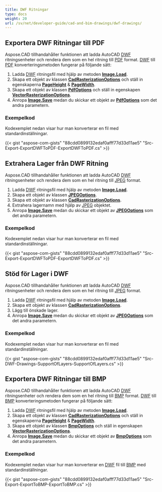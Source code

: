```yaml
---
title: DWF Ritningar
type: docs
weight: 20
url: /sv/net/developer-guide/cad-and-bim-drawings/dwf-drawings/
---
```


## **Exportera DWF Ritningar till PDF**

Aspose.CAD tillhandahåller funktionen att ladda AutoCAD [DWF](https://docs.fileformat.com/cad/dwf/) ritningsenheter och rendera dem som en hel ritning till [PDF](https://docs.fileformat.com/pdf/) format. [DWF](https://docs.fileformat.com/cad/dwf/) till [PDF](https://docs.fileformat.com/pdf/) konverteringsmetoden fungerar på följande sätt:

1. Ladda [DWF](https://docs.fileformat.com/cad/dwf/) ritningsfil med hjälp av metoden [**Image.Load**](https://reference.aspose.com/cad/net/aspose.cad.image/load/methods/2).
1. Skapa ett objekt av klassen [**CadRasterizationOptions**](https://reference.aspose.com/cad/net/aspose.cad.imageoptions/cadrasterizationoptions) och ställ in egenskaperna [**PageHeight**](https://reference.aspose.com/cad/net/aspose.cad.imageoptions/vectorrasterizationoptions/properties/pageheight) & [**PageWidth**](https://reference.aspose.com/cad/net/aspose.cad.imageoptions/vectorrasterizationoptions/properties/pagewidth).
1. Skapa ett objekt av klassen [**PdfOptions**](https://reference.aspose.com/cad/net/aspose.cad.imageoptions/pdfoptions) och ställ in egenskapen [**VectorRasterizationOptions**](https://reference.aspose.com/cad/net/aspose.cad.imageoptions/vectorrasterizationoptions).
1. Anropa [**Image.Save**](https://reference.aspose.com/cad/net/aspose.cad/image/methods/save/index) medan du skickar ett objekt av [**PdfOptions**](https://reference.aspose.com/cad/net/aspose.cad.imageoptions/pdfoptions) som det andra parametern.

### Exempelkod

Kodexemplet nedan visar hur man konverterar en fil med standardinställningar.

{{< gist "aspose-com-gists" "88cdd0899132edaf0afff77d33d11ae5" "Src-Export-ExportDWFToPDF-ExportDWFToPDF.cs" >}}

## **Extrahera Lager från DWF Ritning**

Aspose.CAD tillhandahåller funktionen att ladda AutoCAD [DWF](https://docs.fileformat.com/cad/dwf/) ritningsenheter och rendera dem som en hel ritning till [JPEG](https://docs.fileformat.com/image/jpeg/) format.

1. Ladda [DWF](https://docs.fileformat.com/cad/dwf/) ritningsfil med hjälp av metoden [**Image.Load**](https://reference.aspose.com/cad/net/aspose.cad.image/load/methods/2).
1. Skapa ett objekt av klassen [**JPEGOptions**](https://reference.aspose.com/cad/net/aspose.cad.imageoptions/jpegoptions).
1. Skapa ett objekt av klassen [**CadRasterizationOptions**](https://reference.aspose.com/cad/net/aspose.cad.imageoptions/cadrasterizationoptions).
1. Extrahera lagernamn med hjälp av [JPEG](https://docs.fileformat.com/image/jpeg/) objektet.
1. Anropa [**Image.Save**](https://reference.aspose.com/cad/net/aspose.cad/image/methods/save/index) medan du skickar ett objekt av [**JPEGOptions**](https://reference.aspose.com/cad/net/aspose.cad.imageoptions/jpegoptions) som det andra parametern.

### Exempelkod

Kodexemplet nedan visar hur man konverterar en fil med standardinställningar.

{{< gist "aspose-com-gists" "88cdd0899132edaf0afff77d33d11ae5" "Src-Export-ExportDWFToPDF-ExportDWFToPDF.cs" >}}

## **Stöd för Lager i DWF**

Aspose.CAD tillhandahåller funktionen att ladda AutoCAD [DWF](https://docs.fileformat.com/cad/dwf/) ritningsenheter och rendera dem som en hel ritning till [JPEG](https://docs.fileformat.com/image/jpeg/) format.

1. Ladda [DWF](https://docs.fileformat.com/cad/dwf/) ritningsfil med hjälp av metoden [**Image.Load**](https://reference.aspose.com/cad/net/aspose.cad.image/load/methods/2).
1. Skapa ett objekt av klassen [**CadRasterizationOptions**](https://reference.aspose.com/cad/net/aspose.cad.imageoptions/cadrasterizationoptions).
1. Lägg till önskade lager.
1. Anropa [**Image.Save**](https://reference.aspose.com/cad/net/aspose.cad/image/methods/save/index) medan du skickar ett objekt av [**JPEGOptions**](https://reference.aspose.com/cad/net/aspose.cad.imageoptions/jpegoptions) som det andra parametern.

### Exempelkod

Kodexemplet nedan visar hur man konverterar en fil med standardinställningar.

{{< gist "aspose-com-gists" "88cdd0899132edaf0afff77d33d11ae5" "Src-DWF-Drawings-SupportOfLayers-SupportOfLayers.cs" >}}

## **Exportera DWF Ritningar till BMP**

Aspose.CAD tillhandahåller funktionen att ladda AutoCAD [DWF](https://docs.fileformat.com/cad/dwf/) ritningsenheter och rendera dem som en hel ritning till [BMP](https://docs.fileformat.com/image/bmp/) format. [DWF](https://docs.fileformat.com/cad/dwf/) till [BMP](https://docs.fileformat.com/image/bmp/) konverteringsmetoden fungerar på följande sätt:

1. Ladda [DWF](https://docs.fileformat.com/cad/dwf/) ritningsfil med hjälp av metoden [**Image.Load**](https://reference.aspose.com/cad/net/aspose.cad.image/load/methods/2).
1. Skapa ett objekt av klassen [**CadRasterizationOptions**](https://reference.aspose.com/cad/net/aspose.cad.imageoptions/cadrasterizationoptions) och ställ in egenskaperna [**PageHeight**](https://reference.aspose.com/cad/net/aspose.cad.imageoptions/vectorrasterizationoptions/properties/pageheight) & [**PageWidth**](https://reference.aspose.com/cad/net/aspose.cad.imageoptions/vectorrasterizationoptions/properties/pagewidth).
1. Skapa ett objekt av klassen [**BmpOptions**](https://reference.aspose.com/cad/net/aspose.cad.imageoptions/bmpoptions) och ställ in egenskapen [**VectorRasterizationOptions**](https://reference.aspose.com/cad/net/aspose.cad.imageoptions/vectorrasterizationoptions).
1. Anropa [**Image.Save**](https://reference.aspose.com/cad/net/aspose.cad/image/methods/save/index) medan du skickar ett objekt av [**BmpOptions**](https://reference.aspose.com/cad/net/aspose.cad.imageoptions/bmpoptions) som det andra parametern.

### Exempelkod

Kodexemplet nedan visar hur man konverterar en [DWF](https://docs.fileformat.com/cad/dwf/) fil till [BMP](https://docs.fileformat.com/image/bmp/) med standardinställningar.

{{< gist "aspose-com-gists" "88cdd0899132edaf0afff77d33d11ae5" "Src-Export-ExportToBMP-ExportToBMP.cs" >}}
